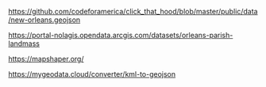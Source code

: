 https://github.com/codeforamerica/click_that_hood/blob/master/public/data/new-orleans.geojson

https://portal-nolagis.opendata.arcgis.com/datasets/orleans-parish-landmass

https://mapshaper.org/

https://mygeodata.cloud/converter/kml-to-geojson
